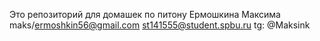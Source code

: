 Это репозиторий для домашек по питону Ермошкина Максима
maks/ermoshkin56@gmail.com
st141555@student.spbu.ru
tg: @Maksink
